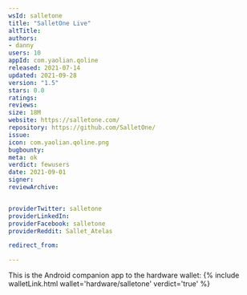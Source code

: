 ```yaml
---
wsId: salletone
title: "SalletOne Live"
altTitle: 
authors:
- danny
users: 10
appId: com.yaolian.qoline
released: 2021-07-14
updated: 2021-09-28
version: "1.5"
stars: 0.0
ratings: 
reviews: 
size: 18M
website: https://salletone.com/
repository: https://github.com/SalletOne/
issue: 
icon: com.yaolian.qoline.png
bugbounty:
meta: ok
verdict: fewusers
date: 2021-09-01
signer: 
reviewArchive:


providerTwitter: salletone
providerLinkedIn: 
providerFacebook: salletone
providerReddit: Sallet_Atelas

redirect_from:

---
```



This is the Android companion app to the hardware wallet: 
{% include walletLink.html wallet='hardware/salletone' verdict='true' %}

